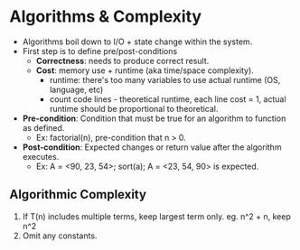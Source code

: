 # Algorithms & Complexity

* Algorithms boil down to I/O + state change within the system.
* First step is to define pre/post-conditions
  * **Correctness**: needs to produce correct result.
  * **Cost**: memory use + runtime (aka time/space complexity).
    * runtime: there's too many variables to use actual runtime (OS, language, etc)
    * count code lines - theoretical runtime, each line cost = 1, actual runtime should be proportional to theoretical.
* **Pre-condition**: Condition that must be true for an algorithm to function as defined.
  * Ex: factorial(n), pre-condition that n > 0.
* **Post-condition**: Expected changes or return value after the algorithm executes.
  * Ex: A = <90, 23, 54>; sort(a); A = <23, 54, 90> is expected.

## Algorithmic Complexity

1. If T(n) includes multiple terms, keep largest term only. eg. n^2 + n, keep n^2
2. Omit any constants.
